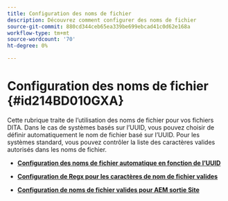 ```yaml
---
title: Configuration des noms de fichier
description: Découvrez comment configurer des noms de fichier
source-git-commit: 880cd344ceb65ea339be699ebcad41c0d62e168a
workflow-type: tm+mt
source-wordcount: '70'
ht-degree: 0%

---
```


# Configuration des noms de fichier {#id214BD010GXA}

Cette rubrique traite de l’utilisation des noms de fichier pour vos fichiers DITA. Dans le cas de systèmes basés sur l’UUID, vous pouvez choisir de définir automatiquement le nom de fichier basé sur l’UUID. Pour les systèmes standard, vous pouvez contrôler la liste des caractères valides autorisés dans les noms de fichier.

- **[Configuration des noms de fichier automatique en fonction de l’UUID](conf-auto-uuid-filenames.md)**

- **[Configuration de Regx pour les caractères de nom de fichier valides](conf-file-names-valid-regx.md)**

- **[Configuration de noms de fichier valides pour AEM sortie Site](conf-file-names-valid-regx-aem-site-output.md)**
